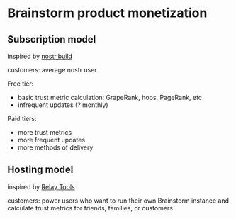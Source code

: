 Brainstorm product monetization
=====

## Subscription model

inspired by [nostr.build](https://nostr.build)

customers: average nostr user

Free tier:
- basic trust metric calculation: GrapeRank, hops, PageRank, etc
- infrequent updates (? monthly)

Paid tiers:
- more trust metrics
- more frequent updates
- more methods of delivery

## Hosting model

inspired by [Relay Tools](https://relay.tools)

customers: power users who want to run their own Brainstorm instance and calculate trust metrics for friends, families, or customers
